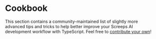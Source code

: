 # Cookbook

This section contains a community-maintained list of slightly more advanced tips and tricks to help better improve your Screeps AI development workflow with TypeScript. Feel free to [contribute your own](https://github.com/screepers/screeps-typescript-starter/tree/master/docs)!
